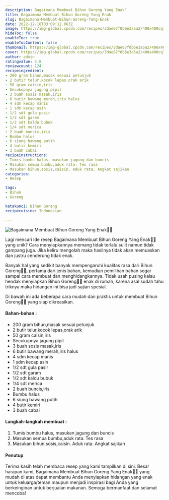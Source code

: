```yaml
---
description: Bagaimana Membuat Bihun Goreng Yang Enak"
title: Bagaimana Membuat Bihun Goreng Yang Enak
slug: Bagaimana-Membuat-Bihun-Goreng-Yang-Enak
date: 2022-12-18T03:09:12.063Z
image: https://img-global.cpcdn.com/recipes/3dae67f0b6e3a5a2/400x400cq70/photo.jpg
hideToc: false
enableToc: true
enableTocContent: false
thumbnail: https://img-global.cpcdn.com/recipes/3dae67f0b6e3a5a2/400x400cq70/photo.jpg
cover: https://img-global.cpcdn.com/recipes/3dae67f0b6e3a5a2/400x400cq70/photo.jpg
author: admin
ratingvalue: 4.8
reviewcount: 124
recipeingredient:
- 200 gram bihun,masak sesuai petunjuk
- 2 butir telur,kocok lepas,orak arik
- 50 gram caisin,iris
- Secukupnya jagung pipil
- 3 buah sosis masak,iris
- 6 butir bawang merah,iris halus
- 4 sdm kecap manis
- 1 sdm kecap asin
- 1/2 sdt gula pasir
- 1/2 sdt garam
- 1/2 sdt kaldu bubuk
- 1/4 sdt merica
- 2 buah buncis,iris
- Bumbu halus
- 6 siung bawang putih
- 4 butir kemiri
- 3 buah cabai
recipeinstructions:
- Tumis bumbu halus, masukan jagung dan buncis
- Masukan semua bumbu,aduk rata. Tes rasa
- Masukan bihun,sosis,caisin. Aduk rata. Angkat sajikan
categories:
- Resep

tags:
- Bihun
- Goreng

katakunci: Bihun Goreng
recipecuisine: Indonesian

---
```


![Bagaimana Membuat Bihun Goreng Yang Enak👩‍🍳](https://img-global.cpcdn.com/recipes/3dae67f0b6e3a5a2/400x400cq70/photo.jpg)

Lagi mencari ide resep Bagaimana Membuat Bihun Goreng Yang Enak👩‍🍳 yang unik? Cara menyiapkannya memang tidak terlalu sulit namun tidak gampang juga. Jika keliru mengolah maka hasilnya tidak akan memuaskan dan justru cenderung tidak enak.

Banyak hal yang sedikit banyak mempengaruhi kualitas rasa dari Bihun Goreng👩‍🍳, pertama dari jenis bahan, kemudian pemilihan bahan segar sampai cara membuat dan menghidangkannya. Tidak usah pusing kalau hendak menyiapkan Bihun Goreng👩‍🍳 enak di rumah, karena asal sudah tahu triknya maka hidangan ini bisa jadi sajian spesial.

Di bawah ini ada beberapa cara mudah dan praktis untuk membuat Bihun Goreng👩‍🍳 yang siap dikreasikan.

<!--inarticleads1-->

#### Bahan-bahan :

- 200 gram bihun,masak sesuai petunjuk
- 2 butir telur,kocok lepas,orak arik
- 50 gram caisin,iris
- Secukupnya jagung pipil
- 3 buah sosis masak,iris
- 6 butir bawang merah,iris halus
- 4 sdm kecap manis
- 1 sdm kecap asin
- 1/2 sdt gula pasir
- 1/2 sdt garam
- 1/2 sdt kaldu bubuk
- 1/4 sdt merica
- 2 buah buncis,iris
- Bumbu halus
- 6 siung bawang putih
- 4 butir kemiri
- 3 buah cabai

<!--inarticleads2-->

#### Langkah-langkah membuat :

1. Tumis bumbu halus, masukan jagung dan buncis
1. Masukan semua bumbu,aduk rata. Tes rasa
1. Masukan bihun,sosis,caisin. Aduk rata. Angkat sajikan

#### Penutup

Terima kasih telah membaca resep yang kami tampilkan di sini. Besar harapan kami, Bagaimana Membuat Bihun Goreng Yang Enak👩‍🍳 yang mudah di atas dapat membantu Anda menyiapkan hidangan yang enak untuk keluarga/teman maupun menjadi inspirasi bagi Anda yang berkeinginan untuk berjualan makanan. Semoga bermanfaat dan selamat mencoba!